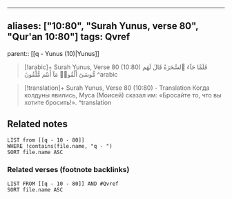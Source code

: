 
---
aliases: ["10:80", "Surah Yunus, verse 80", "Qur'an 10:80"]
tags: Qvref
---

parent:: [[q - Yunus (10)|Yunus]]

> [!arabic]+ Surah Yunus, Verse 80 (10:80)
> <span class="quran-arabic">فَلَمَّا جَآءَ ٱلسَّحَرَةُ قَالَ لَهُم مُّوسَىٰٓ أَلْقُوا۟ مَآ أَنتُم مُّلْقُونَ</span>
^arabic

> [!translation]+ Surah Yunus, Verse 80 (10:80) - Translation
> Когда колдуны явились, Муса (Моисей) сказал им: «Бросайте то, что вы хотите бросить!».
^translation



## Related notes
```dataview
LIST from [[q - 10 - 80]]
WHERE !contains(file.name, "q - ")
SORT file.name ASC
```

### Related verses (footnote backlinks)
```dataview
LIST FROM [[q - 10 - 80]] AND #Qvref
SORT file.name ASC
```

